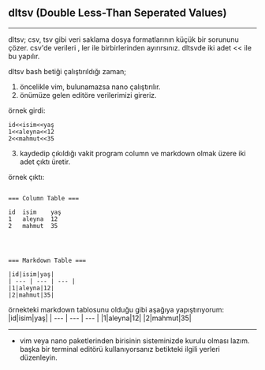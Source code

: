 ## dltsv (Double Less-Than Seperated Values)
---
dltsv; csv, tsv gibi veri saklama dosya formatlarının küçük bir sorununu çözer. csv'de verileri , ler ile birbirlerinden ayırırsınız. dltsvde iki adet << ile bu yapılır.

dltsv bash betiği çalıştırıldığı zaman; 
1. öncelikle vim, bulunamazsa nano çalıştırılır.
2. önümüze gelen editöre verilerimizi gireriz.

örnek girdi:
```
id<<isim<<yaş
1<<aleyna<<12
2<<mahmut<<35
```
3. kaydedip çıkıldığı vakit program column ve markdown olmak üzere iki adet çıktı üretir.

örnek çıktı:
```

=== Column Table ===

id  isim    yaş
1   aleyna  12
2   mahmut  35




=== Markdown Table ===

|id|isim|yaş|
| --- | --- | --- |
|1|aleyna|12|
|2|mahmut|35|
```

örnekteki markdown tablosunu olduğu gibi aşağıya yapıştırıyorum:
|id|isim|yaş|
| --- | --- | --- |
|1|aleyna|12|
|2|mahmut|35|

---

* vim veya nano paketlerinden birisinin sisteminizde kurulu olması lazım. başka bir terminal editörü kullanıyorsanız betikteki ilgili yerleri düzenleyin.
